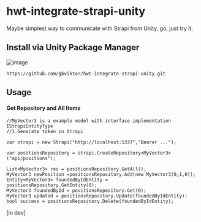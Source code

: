 # hwt-integrate-strapi-unity
Maybe simplest way to communicate with Strapi from Unity, go, just try it.

## Install via Unity Package Manager

![image](https://user-images.githubusercontent.com/46207/79450714-3aadd100-8020-11ea-8aae-b8d87fc4d7be.png)

```
https://github.com/gbviktor/hwt-integrate-strapi-unity.git
```

## Usage

#### Get Repository and All Items
```
//MyVector3 is a example model with interface implementation IStrapiEntityType
//1.Generate token in Strapi

var strapi = new Strapi("http://localhost:1337","Bearer ...");

var positionsRepository = strapi.CreateRepository<MyVector3>("api/positions");

List<MyVector3> res = positionsRepository.GetAll();
MyVector3 newPosition =positionsRepository.Add(new MyVector3(0,1,0));
Entity<MyVector3> foundedByIdEntity = positionsRepository.GetEntity(0);
MyVector3 foundedById = positionsRepository.Get(0);
MyVector3 updated = positionsRepository.Update(foundedByIdEntity);
bool success = positionsRepository.Delete(foundedByIdEntity);

```
[in dev]
